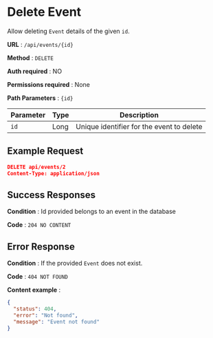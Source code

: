 # Delete Event

Allow deleting `Event` details of the given `id`.

**URL** : `/api/events/{id}`

**Method** : `DELETE`

**Auth required** : NO

**Permissions required** : None

**Path Parameters** : `{id}`

| Parameter | Type | Description                               |
| --------- | ---- | ----------------------------------------- |
| `id`      | Long | Unique identifier for the event to delete |

## Example Request

```json
DELETE api/events/2
Content-Type: application/json
```

## Success Responses

**Condition** : Id provided belongs to an event in the database

**Code** : `204 NO CONTENT`

## Error Response

**Condition** : If the provided `Event` does not exist.

**Code** : `404 NOT FOUND`

**Content example** :

```json
{
  "status": 404,
  "error": "Not found",
  "message": "Event not found"
}
```
